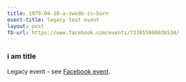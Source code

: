 ```yaml
---
title: 1979-04-10-a-swede-is-born
event-title: legacy test event
layout: post
fb-url: https://www.facebook.com/events/733855980036534/
---
```

<h3>i am title</h3>
Legacy event - see <a href="https://www.facebook.com/events/733855980036534/">Facebook event</a>.
